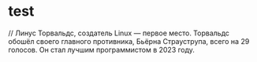 # test
//
Линус Торвальдс, создатель Linux — первое место. Торвальдс обошёл своего главного противника, Бьёрна Страуструпа, всего на 29 голосов. Он стал лучшим программистом в 2023 году.

